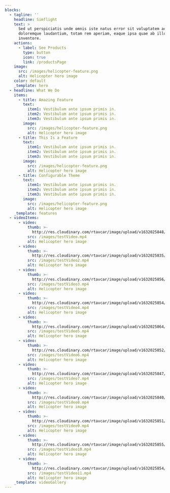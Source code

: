 ```yaml
---
blocks:
  - tagline: ''
    headline: Simflight
    text: >
      Sed ut perspiciatis unde omnis iste natus error sit voluptatem accusantium
      doloremque laudantium, totam rem aperiam, eaque ipsa quae ab illo
      inventore.
    actions:
      - label: See Products
        type: button
        icon: true
        link: /productsPage
    image:
      src: /images/helicopter-feature.png
      alt: Helicopter hero image
    color: default
    _template: hero
  - headline: What We Do
    items:
      - title: Amazing Feature
        text:
          item1: Vestibulum ante ipsum primis in.
          item2: Vestibulum ante ipsum primis in.
          item3: Vestibulum ante ipsum primis in.
        image:
          src: /images/helicopter-feature.png
          alt: Helicopter hero image
      - title: This Is a Feature
        text:
          item1: Vestibulum ante ipsum primis in.
          item2: Vestibulum ante ipsum primis in.
          item3: Vestibulum ante ipsum primis in.
        image:
          src: /images/helicopter-feature.png
          alt: Helicopter hero image
      - title: Configurable Theme
        text:
          item1: Vestibulum ante ipsum primis in.
          item2: Vestibulum ante ipsum primis in.
          item3: Vestibulum ante ipsum primis in.
        image:
          src: /images/helicopter-feature.png
          alt: Helicopter hero image
    _template: features
  - videoItems:
      - video:
          thumb: >-
            http://res.cloudinary.com/rtavcar/image/upload/v1632025848/samples/landscapes/girl-urban-view.jpg
          src: /images/testVideo.mp4
          alt: Helicopter hero image
      - video:
          thumb: >-
            http://res.cloudinary.com/rtavcar/image/upload/v1632025835/sample.jpg
          src: /images/testVideo2.mp4
          alt: Helicopter hero image
      - video:
          thumb: >-
            http://res.cloudinary.com/rtavcar/image/upload/v1632025856/samples/landscapes/beach-boat.jpg
          src: /images/testVideo3.mp4
          alt: Helicopter hero image
      - video:
          thumb: >-
            http://res.cloudinary.com/rtavcar/image/upload/v1632025854/samples/landscapes/architecture-signs.jpg
          src: /images/testVideo4.mp4
          alt: Helicopter hero image
      - video:
          thumb: >-
            http://res.cloudinary.com/rtavcar/image/upload/v1632025864/samples/landscapes/nature-mountains.jpg
          src: /images/testVideo5.mp4
          alt: Helicopter hero image
      - video:
          thumb: >-
            http://res.cloudinary.com/rtavcar/image/upload/v1632025852/samples/people/jazz.jpg
          src: /images/testVideo6.mp4
          alt: Helicopter hero image
      - video:
          thumb: >-
            http://res.cloudinary.com/rtavcar/image/upload/v1632025847/samples/people/smiling-man.jpg
          src: /images/testVideo7.mp4
          alt: Helicopter hero image
      - video:
          thumb: >-
            http://res.cloudinary.com/rtavcar/image/upload/v1632025840/samples/animals/cat.jpg
          src: /images/testVideo8.mp4
          alt: Helicopter hero image
      - video:
          thumb: >-
            http://res.cloudinary.com/rtavcar/image/upload/v1632025851/samples/people/boy-snow-hoodie.jpg
          src: /images/testVideo9.mp4
          alt: Helicopter hero image
      - video:
          thumb: >-
            http://res.cloudinary.com/rtavcar/image/upload/v1632025855/samples/people/bicycle.jpg
          src: /images/testVideo10.mp4
          alt: Helicopter hero image
      - video:
          thumb: >-
            http://res.cloudinary.com/rtavcar/image/upload/v1632025854/samples/landscapes/architecture-signs.jpg
          src: /images/testVideo11.mp4
          alt: Helicopter hero image
    _template: videoGallery
---
```


